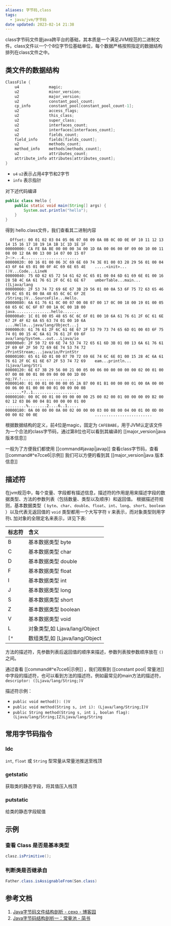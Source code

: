 ```yaml
---
aliases: 字节码,class
tags:
  - java/jvm/字节码
date updated: 2023-02-14 21:38
---
```


class字节码文件是java跨平台的基础，其本质是一个满足JVM规范的二进制文件。class文件以一个个8位字节位基础单位，每个数据严格按照指定的数据结构排列在class文件之中。

## 类文件的数据结构

```c++
ClassFile {
    u4             magic;
    u2             minor_version;
    u2             major_version;
    u2             constant_pool_count;
    cp_info        constant_pool[constant_pool_count-1];
    u2             access_flags;
    u2             this_class;
    u2             super_class;
    u2             interfaces_count;
    u2             interfaces[interfaces_count];
    u2             fields_count;
    field_info     fields[fields_count];
    u2             methods_count;
    method_info    methods[methods_count];
    u2             attributes_count;
    attribute_info attributes[attributes_count];
}
```

- `u4` `u2`表示占用4字节和2字节
- `info` 表示指针

对下述代码编译

```java
public class Hello {
	public static void main(String[] args) {
        System.out.println("hello");
	}
}
```

得到 hello.class文件，我们查看其二进制内容

```http
  Offset: 00 01 02 03 04 05 06 07 08 09 0A 0B 0C 0D 0E 0F 10 11 12 13 14 15 16 17 18 19 1A 1B 1C 1D 1E 1F 	
00000000: CA FE BA BE 00 00 00 34 00 1D 0A 00 06 00 0F 09 00 10 00 11 08 00 12 0A 00 13 00 14 07 00 15 07    J~:>...4........................
00000020: 00 16 01 00 06 3C 69 6E 69 74 3E 01 00 03 28 29 56 01 00 04 43 6F 64 65 01 00 0F 4C 69 6E 65 4E    .....<init>...()V...Code...LineN
00000040: 75 6D 62 65 72 54 61 62 6C 65 01 00 04 6D 61 69 6E 01 00 16 28 5B 4C 6A 61 76 61 2F 6C 61 6E 67    umberTable...main...([Ljava/lang
00000060: 2F 53 74 72 69 6E 67 3B 29 56 01 00 0A 53 6F 75 72 63 65 46 69 6C 65 01 00 0A 48 65 6C 6C 6F 2E    /String;)V...SourceFile...Hello.
00000080: 6A 61 76 61 0C 00 07 00 08 07 00 17 0C 00 18 00 19 01 00 05 68 65 6C 6C 6F 07 00 1A 0C 00 1B 00    java................hello.......
000000a0: 1C 01 00 05 48 65 6C 6C 6F 01 00 10 6A 61 76 61 2F 6C 61 6E 67 2F 4F 62 6A 65 63 74 01 00 10 6A    ....Hello...java/lang/Object...j
000000c0: 61 76 61 2F 6C 61 6E 67 2F 53 79 73 74 65 6D 01 00 03 6F 75 74 01 00 15 4C 6A 61 76 61 2F 69 6F    ava/lang/System...out...Ljava/io
000000e0: 2F 50 72 69 6E 74 53 74 72 65 61 6D 3B 01 00 13 6A 61 76 61 2F 69 6F 2F 50 72 69 6E 74 53 74 72    /PrintStream;...java/io/PrintStr
00000100: 65 61 6D 01 00 07 70 72 69 6E 74 6C 6E 01 00 15 28 4C 6A 61 76 61 2F 6C 61 6E 67 2F 53 74 72 69    eam...println...(Ljava/lang/Stri
00000120: 6E 67 3B 29 56 00 21 00 05 00 06 00 00 00 00 00 02 00 01 00 07 00 08 00 01 00 09 00 00 00 1D 00    ng;)V.!.........................
00000140: 01 00 01 00 00 00 05 2A B7 00 01 B1 00 00 00 01 00 0A 00 00 00 06 00 01 00 00 00 01 00 09 00 0B    .......*7..1....................
00000160: 00 0C 00 01 00 09 00 00 00 25 00 02 00 01 00 00 00 09 B2 00 02 12 03 B6 00 04 B1 00 00 00 01 00    .........%........2....6..1.....
00000180: 0A 00 00 00 0A 00 02 00 00 00 03 00 08 00 04 00 01 00 0D 00 00 00 02 00 0E                         .........................
```

根据数据结构的定义，前4位是magic，固定为 `CAFEBABE`，用于JVM认定该文件为一个合法的class字节码，通过第8位也可以看到其编译的 [[major_version|java 版本信息]]

一般为了方便我们都使用  [[command#javap|javap]] 查看class字节码，查看
[[command#^e7cce6|示例]] 我们可以方便的看到其 [[major_version|java 版本信息]]

## 描述符

在jvm规范中，每个变量、字段都有描述信息，描述符的作用是用来描述字段的数据类型、方法的参数列表（包括数量、类型以及顺序）和返回值。
根据描述符规则，基本数据类型（ `byte`、`char`、`double`、`float`、`int`、`long`、`short`、`boolean` ）以及代表无返回值的 `void` 类型都用一个大写字符 `V` 来表示，而对象类型则用字符`L` 加对象的全限定名来表示，详见下表:

| 标志符  | 含义                        |
| :--- | :------------------------ |
| B    | 基本数据类型 byte               |
| C    | 基本数据类型 char               |
| D    | 基本数据类型 double             |
| F    | 基本数据类型 float              |
| I    | 基本数据类型 int                |
| J    | 基本数据类型 long               |
| S    | 基本数据类型 short              |
| Z    | 基本数据类型 boolean            |
| V    | 基本数据类型 void               |
| L    | 对象类型,如 Ljava/lang/Object  |
| `[*` | 数组类型,如 [Ljava/lang/Object |

方法的描述符，先参数列表后返回值的顺序来描述，参数列表按参数顺序放在 `()` 之间。

通过查看  [[command#^e7cce6|示例]] ，我们观察到 [[constant pool| 常量池]] 中字段的描述符，也可以看到方法的描述符。例如最常见的main方法的描述符，`descriptor: ([Ljava/lang/String;)V`

描述符示例：

- `public void method(): ()V`
- `public void method(String s, int i): (Ljava/lang/String;I)V`
- `public String method(String s, int i, boolan flag):(Ljava/lang/String;IZ)Ljava/lang/String`

## 常用字节码指令

### ldc

`int`, `float` 或 `String` 型常量从常量池推送至栈顶

### getstatic

获取类的静态字段，将其值压入栈顶

### putstatic

给类的静态字段赋值

## 示例

### 查看 Class 是否是基本类型

```java
clasz.isPrimitive();
```

### 判断类是否继承自

```java
Father.class.isAssignableFrom(Son.class)
```

## 参考文档

1. [Java字节码文件结构剖析 - cexo - 博客园](https://www.cnblogs.com/webor2006/p/9404249.html)
2. [Java字节码结构剖析一：常量池 - 简书](https://www.jianshu.com/p/bc3cfbebef25)
